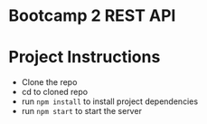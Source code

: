 # Bootcamp 2 REST API

# Project Instructions
- Clone the repo
- cd to cloned repo
- run `npm install` to install project dependencies
- run `npm start` to start the server
